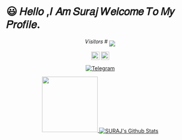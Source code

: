  # 😃 𝐻𝑒𝑙𝑙𝑜 ,𝐼 𝐴𝑚 𝑆𝑢𝑟𝑎𝑗 𝑊𝑒𝑙𝑐𝑜𝑚𝑒 𝑇𝑜 𝑀𝑦 𝑃𝑟𝑜𝑓𝑖𝑙𝑒.
<div align="center">
              𝑉𝑖𝑠𝑖𝑡𝑜𝑟𝑠
 #    <img align="middle" src="https://profile-counter.glitch.me/TG-SURAJ/count.svg" />
</p>

<a href=https://youtube.com/channel/UCx3Xs6OhfHgoMtQRIegivzA><img align="center" alt="YouTube" width="22px" src="https://cdn.jsdelivr.net/npm/simple-icons@v3/icons/youtube.svg" /></a>
<a href=https://www.instagram.com/__albin__tko__><img align="center" alt="Instagram" width="22px" src="https://unpkg.com/simple-icons@v6/icons/instagram.svg" /></a>
<p align="center">
<a href="https://t.me/albintko"><img alt="Telegram" src="https://img.shields.io/badge/𝚂𝚄𝚁𝙰𝙹-2CA5E0?style=for-the-badge&logo=telegram&logoColor=green"/></a>
</p>
<a href="https://youtube.com/channel/UCx3Xs6OhfHgoMtQRIegivzA">
  <img src="https://img.shields.io/badge/Subscribe-black?logo=youtube" width="149">

<img align="center" src="https://github-readme-stats.vercel.app/api?username=TG-SURAJ&include_all_commits=true&count_private=true&show_icons=true&line_height=20&title_color=7A7ADB&icon_color=2234AE&text_color=D3D3D3&bg_color=0,000000,130F40" alt="SURAJ's Github Stats">
</br>    
</div>
